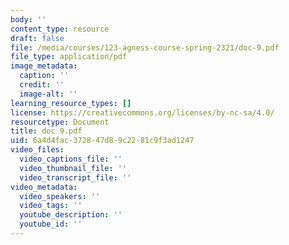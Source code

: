 ```yaml
---
body: ''
content_type: resource
draft: false
file: /media/courses/123-agness-course-spring-2321/doc-9.pdf
file_type: application/pdf
image_metadata:
  caption: ''
  credit: ''
  image-alt: ''
learning_resource_types: []
license: https://creativecommons.org/licenses/by-nc-sa/4.0/
resourcetype: Document
title: doc 9.pdf
uid: 6a4d4fac-3728-47d8-9c22-81c9f3ad1247
video_files:
  video_captions_file: ''
  video_thumbnail_file: ''
  video_transcript_file: ''
video_metadata:
  video_speakers: ''
  video_tags: ''
  youtube_description: ''
  youtube_id: ''
---
```

